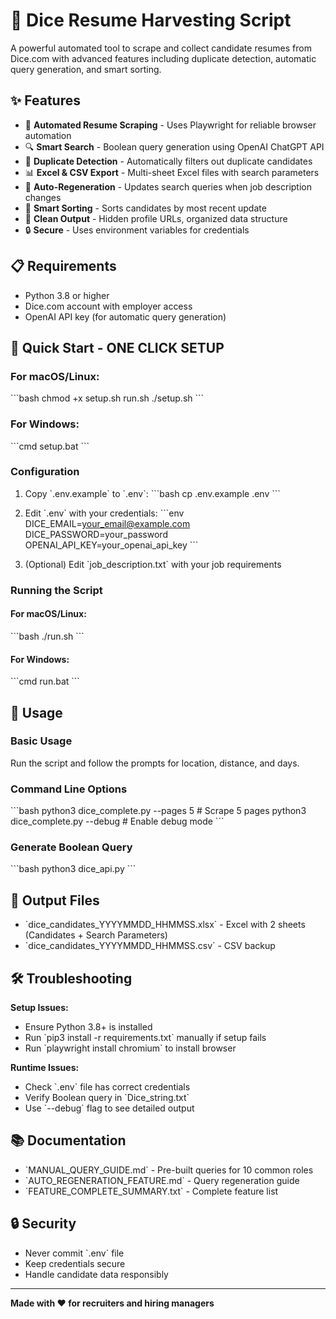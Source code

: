 # 🎯 Dice Resume Harvesting Script

A powerful automated tool to scrape and collect candidate resumes from Dice.com with advanced features including duplicate detection, automatic query generation, and smart sorting.

## ✨ Features

- 🤖 **Automated Resume Scraping** - Uses Playwright for reliable browser automation
- 🔍 **Smart Search** - Boolean query generation using OpenAI ChatGPT API
- 🚫 **Duplicate Detection** - Automatically filters out duplicate candidates
- 📊 **Excel & CSV Export** - Multi-sheet Excel files with search parameters
- 🔄 **Auto-Regeneration** - Updates search queries when job description changes
- 📅 **Smart Sorting** - Sorts candidates by most recent update
- 🎨 **Clean Output** - Hidden profile URLs, organized data structure
- 🔒 **Secure** - Uses environment variables for credentials

## 📋 Requirements

- Python 3.8 or higher
- Dice.com account with employer access
- OpenAI API key (for automatic query generation)

## 🚀 Quick Start - ONE CLICK SETUP

### For macOS/Linux:
\`\`\`bash
chmod +x setup.sh run.sh
./setup.sh
\`\`\`

### For Windows:
\`\`\`cmd
setup.bat
\`\`\`

### Configuration

1. Copy \`.env.example\` to \`.env\`:
\`\`\`bash
cp .env.example .env
\`\`\`

2. Edit \`.env\` with your credentials:
\`\`\`env
DICE_EMAIL=your_email@example.com
DICE_PASSWORD=your_password
OPENAI_API_KEY=your_openai_api_key
\`\`\`

3. (Optional) Edit \`job_description.txt\` with your job requirements

### Running the Script

#### For macOS/Linux:
\`\`\`bash
./run.sh
\`\`\`

#### For Windows:
\`\`\`cmd
run.bat
\`\`\`

## 📖 Usage

### Basic Usage

Run the script and follow the prompts for location, distance, and days.

### Command Line Options

\`\`\`bash
python3 dice_complete.py --pages 5      # Scrape 5 pages
python3 dice_complete.py --debug        # Enable debug mode
\`\`\`

### Generate Boolean Query

\`\`\`bash
python3 dice_api.py
\`\`\`

## 📂 Output Files

- \`dice_candidates_YYYYMMDD_HHMMSS.xlsx\` - Excel with 2 sheets (Candidates + Search Parameters)
- \`dice_candidates_YYYYMMDD_HHMMSS.csv\` - CSV backup

## 🛠️ Troubleshooting

**Setup Issues:**
- Ensure Python 3.8+ is installed
- Run \`pip3 install -r requirements.txt\` manually if setup fails
- Run \`playwright install chromium\` to install browser

**Runtime Issues:**
- Check \`.env\` file has correct credentials
- Verify Boolean query in \`Dice_string.txt\`
- Use \`--debug\` flag to see detailed output

## 📚 Documentation

- \`MANUAL_QUERY_GUIDE.md\` - Pre-built queries for 10 common roles
- \`AUTO_REGENERATION_FEATURE.md\` - Query regeneration guide
- \`FEATURE_COMPLETE_SUMMARY.txt\` - Complete feature list

## 🔒 Security

- Never commit \`.env\` file
- Keep credentials secure
- Handle candidate data responsibly

---

**Made with ❤️ for recruiters and hiring managers**
